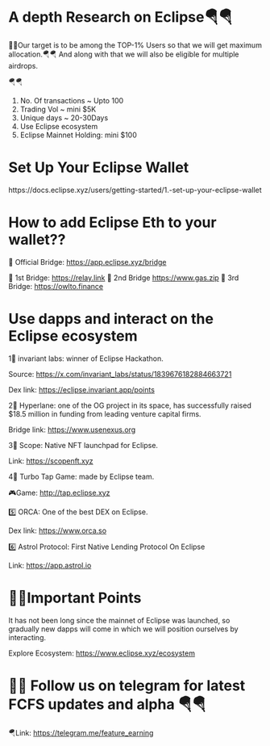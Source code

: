 <h1>A depth Research on Eclipse🪂🪂</h1>
💎💎Our target is to be among the TOP-1% Users so that we will get maximum allocation.🪂🪂
And along with that we will also be eligible for multiple airdrops.


🪂🪂

1) No. Of transactions ~ Upto 100
2) Trading Vol ~ mini $5K 
3) Unique days ~ 20-30Days
4) Use Eclipse ecosystem
5) Eclipse Mainnet Holding: mini $100

<h1>Set Up Your Eclipse Wallet</h1>
https://docs.eclipse.xyz/users/getting-started/1.-set-up-your-eclipse-wallet

<h1>How to add Eclipse Eth to your wallet??</h1>

💎  Official Bridge: https://app.eclipse.xyz/bridge

🔹 1st Bridge: https://relay.link
🔹 2nd Bridge https://www.gas.zip
🔹 3rd Bridge: https://owlto.finance

<h1>Use dapps and interact on the Eclipse ecosystem</h1>

1⃣ invariant labs: winner of Eclipse Hackathon.

Source: https://x.com/invariant_labs/status/1839676182884663721

Dex link: https://eclipse.invariant.app/points

2⃣ Hyperlane: one of the OG project in its space, has successfully raised $18.5 million in funding from leading venture capital firms.

Bridge link: https://www.usenexus.org

3⃣ Scope: Native NFT launchpad for Eclipse.

Link: https://scopenft.xyz

4⃣ Turbo Tap Game: made by Eclipse team.

🎮Game: http://tap.eclipse.xyz

5️⃣ ORCA: One of the best DEX on Eclipse.

Dex link: https://www.orca.so

6️⃣ Astrol Protocol: First Native Lending Protocol On Eclipse

Link: https://app.astrol.io

<h1>💎💎Important Points</h1>

It has not been long since the mainnet of Eclipse was launched, so gradually new dapps will come in which we will position ourselves by interacting.

Explore Ecosystem: https://www.eclipse.xyz/ecosystem

<h1>💎💎 Follow us on telegram for latest FCFS updates and alpha 🪂🪂</h1>

🪂Link: https://telegram.me/feature_earning 


